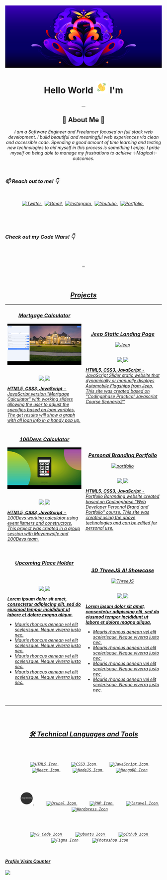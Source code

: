 <!-- MY BANNER SECTION -->

[![Discord HQ blog post](images/1_OwhFqcgiiuLEUOGfTN3aEg.png)](https://discord.com/blog/an-update-on-racial-equity-at-discord-through-inclusion-diversity-and-purpose-efforts)

<!-- MY INTRO SECTION -->
<h1 align="center"> Hello World <img src="images/wave.gif" width="40px" height="40px"> I'm </h1>
<p align="center">
    <a href="https://github.com/rayanthoney" target="_blank" >
    <img height="35px" src="https://img.shields.io/badge/-R%20A%20Y-bb100c?style=plastic&for-the-badge&labelColor=black&logo=Apache&logoColor=b39700  " alt="">&nbsp;&nbsp;
    <img height="35px" src="https://img.shields.io/badge/-A%20N%20T%20H%20O%20N%20E%20Y-074a2e?style=plastic&for-the-badge&labelColor=black&logo=ApacheKylin&logoColor=b39700  " alt="">
    </a>
</p>

<!-- MY ABOUT ME SECTION -->

<h2 align="center">🎇 About Me 🌟 </h2>
<p align="center" >
<em>I am a Software Engineer and Freelancer focused on full stack web development. I build beautiful and meaningful web experiences via clean and accessible code. Spending a good amount of time learning and testing new technologies to aid myself in this process is something I enjoy. I pride myself on being able to manage my frustrations to achieve ✨Magical✨ outcomes.<em>
</p>
<br>

<!-- MY SOCIAL MEDIA SECTION -->
<h3 align="left">📫 Reach out to me! 👇</h3>
<br>
<p align="center">
    <a href="https://twitter.com/rayanthoney" target="_blank">
        <img height="20"  src="https://img.shields.io/badge/-@RayAnthoney-1a8cd8?style=plastic&labelColor=black&logo=twitter&logoColor=white&logoWidth=17" alt="Twitter">
    </a>&nbsp;
	<a href="mailto:rmaxey911@gmail.com" target="_blank">
        <img height="20"  src="https://img.shields.io/badge/-rmaxey911@gmail-ea4336?style=plastic&labelColor=black&logo=gmail&logoColor=white&logoWidth=17" alt="Gmail">
    </a>&nbsp;
    <a href="https://instagram.com/rayanthoney" target="_blank">
        <img height="20"  src="https://img.shields.io/badge/-RayAnthoney-8d48c1?style=plastic&labelColor=black&logo=instagram&logoColor=white&logoWidth=17" alt="Instagram">
    </a>&nbsp;
    <a href="https://www.youtube.com/channel/UCDW8GTuI220OFKhjWlmoa8Q" target="_blank">
        <img height="20" src="https://img.shields.io/badge/-RayAnthoney-d01c28?style=plastic&labelColor=black&logo=youtube&logoColor=white&logoWidth=17" alt="Youtube">
    </a>&nbsp;
    <a href="https://rayanthoney.com" target="_blank">
        <img height="20" src="https://img.shields.io/badge/-rayanthoney.com-4900f5?style=plastic&labelColor=black&logo=firefox&logoColor=white&logoWidth=17" alt="Portfolio">
    </a>&nbsp;
</p>

<br/>
<br/>
<br/>

<h3 align="left">Check out my Code Wars! 👇</h3>

<br>
<br>

<p align="center">
    <a href="https://github.com/rayanthoney/100Devs-Bootcamp/tree/master/code-wars" target="_blank" >
    <img height="30px" src="https://img.shields.io/badge/-C%20O%20D%20E%20&nbsp;W%20A%20R%20S-b1361e?style=plastic&for-the-badge&labelColor=black&logo=codewars&logoColor=b1361e  " alt="">&nbsp;&nbsp;
</p>

<br/>
<br/>

<!-- MY PERSONAL PROJECTS SECTION -->
<h2 align="center">Projects</h2>

<div align="center">
	<table>
		<tr>
			<td width="50%">
				<h3 align="center">
				Mortgage Calculator
				</h3>
				<div align="center">
					<a href="https://youtu.be/XQqhiYAtR9g">
						<img src="images/cp-mortgage.gif" alt="JavaScript Jeopardy app" height="100%"/>
					</a>
					<br>
					<br>
					<p>
						<a href="https://github.com/rayanthoney/CodingPhase-Labs/tree/master/practical-javascipt/scenario4-mortgage-calculator" target="_blank">
							<img src="https://img.shields.io/badge/Repo-lightgrey?style=for-the-badge&logo=github"/>
						</a>
						<a href="https://youtu.be/XQqhiYAtR9g" target="_blank">
							<img src="https://img.shields.io/badge/-demo-red?style=for-the-badge&color=4900f5"/>
						</a>
					</p>
					<p align=left><strong>HTML5, CSS3, JavaScript</strong> - JavaScript version "Mortgage Calculator" with working sliders allowing the user to adjust the specifics based on loan varibles. The get results will show a graph with all loan info in a handy pop up.</p>
				</div>
			</td>
			<td width="50%">
				<h3 align="center">
				Jeep Static Landing Page
				</h3>
				<div align="center" >
					<a href="https://youtu.be/5jFlzKsPbEo">
						<img src="images/cp-jeep-landing.gif" alt="Jeep" height="100%"/>
					</a>
					<br>
					<br>
					<p>
						<a href="https://github.com/rayanthoney/CodingPhase-Labs/tree/master/practical-javascipt/scenario2-jeep-autosite" target="_blank">
							<img src="https://img.shields.io/badge/Repo-lightgrey?style=for-the-badge&logo=github"/>
						</a>
						<a href="https://youtu.be/5jFlzKsPbEo" target="_blank">
							<img src="https://img.shields.io/badge/-demo-red?style=for-the-badge&color=4900f5"/>
						</a>
					</p>
					 <p align=left><strong>HTML5, CSS3, JavaScript</strong> - JavaScript Slider static website that dynamically or manually displays Automobile Flagships from Jeep. This site was created based on "Codingphase Practical Javascript Course Scenario2" </p>
				</div>
			</td>
		</tr>
		<!-- Third Row  -->
		<tr>
			<td width="50%">
				<h3 align="center">
				100Devs Calculator
				</h3>
				<div align="center" >
					<a href="#">
						<img src="images/100Devs-calc.gif" alt="100Devs Calculator" height="100%"/>
					</a>
					<br>
					<br>
					<p>
						<a href="https://github.com/rayanthoney/100Devs-Bootcamp/tree/master/homework-layouts/100Devs-Calculator" target="_blank">
							<img src="https://img.shields.io/badge/Repo-lightgrey?style=for-the-badge&logo=github"/>
						</a>
						<a href="DEMO LINK HERE" target="_blank">
							<img src="https://img.shields.io/badge/-demo-red?style=for-the-badge&color=4900f5"/>
						</a>
					</p>
					<p align=left><strong>HTML5, CSS3, JavaScript</strong> - 100Devs working calculator using event listners and constructors. This project was created in a group session with Mayanwolfe and 100Devs team.
					<br>
					<br>
					</p>
				</div>
			</td>
			<td width="50%">
				<h3 align="center">
				Personal Branding Portfolio
				</h3>
				<div align="center" >
					<a href="https://youtu.be/fG-hlfwyhhE">
						<img src="images/cp-branding.gif" alt="portfolio" height="100%"/>
					</a>
					<br>
					<br>
					<p>
						<a href="https://github.com/rayanthoney/CodingPhase-Labs/tree/master/branding-portfolio" target="_blank">
							<img src="https://img.shields.io/badge/Repo-lightgrey?style=for-the-badge&logo=github"/>
						</a>
						<a href="https://youtu.be/fG-hlfwyhhE" target="_blank">
							<img src="https://img.shields.io/badge/-demo-red?style=for-the-badge&color=4900f5"/>
						</a>
					</p>
					<p align=left><strong>HTML5, CSS3, JavaScript</strong> - Portfolio Baranding website created based on Codingphase "Web Developer Personal Brand and Portfolio"
					course. This site was created using the above technologies and can be edited for personal use.</p>
				</div>
			</td>
		</tr>
		<tr>
			<td width="50%">
				<h3 align="center">
				Upcoming Place Holder
				</h3>
				<div align="center" >
					<a href="#">
						<img src="" alt="" height="100%"/>
					</a>
					<br>
					<br>
					<p>
						<a href="https://github.com/rayanthoney/100Devs-Bootcamp/tree/master/homework-layouts/100Devs-Calculator" target="_blank">
							<img src="https://img.shields.io/badge/Repo-lightgrey?style=for-the-badge&logo=github"/>
						</a>
						<a href="DEMO LINK HERE" target="_blank">
							<img src="https://img.shields.io/badge/-demo-red?style=for-the-badge&color=4900f5"/>
						</a>
					</p>
					<p align=left><strong>Lorem ipsum dolor sit amet, consectetur adipiscing elit, sed do eiusmod tempor incididunt ut labore et dolore magna aliqua.</strong></p>
					<ul align=left>
					<li>Mauris rhoncus aenean vel elit scelerisque. Neque viverra justo nec.
					</li>
					<li>Mauris rhoncus aenean vel elit scelerisque. Neque viverra justo nec.
					</li>
					<li>Mauris rhoncus aenean vel elit scelerisque. Neque viverra justo nec.
					</li>
					<li>Mauris rhoncus aenean vel elit scelerisque. Neque viverra justo nec.
					</li>
					</p>
					<br>
					<br>
					</p>
				</div>
			</td>
			<td width="50%">
				<h3 align="center">
				3D ThreeJS AI Showcase
				</h3>
				<div align="center" >
					<a href="https://youtu.be/fG-hlfwyhhE">
						<img src="" alt="ThreeJS" height="100%"/>
					</a>
					<br>
					<br>
					<p>
						<a href="https://github.com/rayanthoney/jm_threejs_3d_ai" target="_blank">
							<img src="https://img.shields.io/badge/Repo-lightgrey?style=for-the-badge&logo=github"/>
						</a>
						<a href="https://youtu.be/fG-hlfwyhhE" target="_blank">
							<img src="https://img.shields.io/badge/-demo-red?style=for-the-badge&color=4900f5"/>
						</a>
					</p>
					<p align=left><strong>Lorem ipsum dolor sit amet, consectetur adipiscing elit, sed do eiusmod tempor incididunt ut labore et dolore magna aliqua.</strong></p>
					<ul align=left>
					<li>Mauris rhoncus aenean vel elit scelerisque. Neque viverra justo nec.
					</li>
					<li>Mauris rhoncus aenean vel elit scelerisque. Neque viverra justo nec.
					</li>
					<li>Mauris rhoncus aenean vel elit scelerisque. Neque viverra justo nec.
					</li>
					<li>Mauris rhoncus aenean vel elit scelerisque. Neque viverra justo nec.
					</li>
					</p>
				</div>
			</td>
		</tr>
	</table>
</div>
<br>
<br>

<!-- MY TECHNOLOGY TOOLS SECTION -->
<h2 align="center">🛠 Technical Languages and Tools </h2>
<br>
<br>

<div>
	<p align="center">
		<code><img width="40px" style="margin-left: 40px" src="https://cdn.jsdelivr.net/gh/devicons/devicon/icons/html5/html5-original.svg" alt="HTML5 Icon"></code>&nbsp;<code><img width="40px" style="margin-left: 40px" src="https://cdn.jsdelivr.net/gh/devicons/devicon/icons/css3/css3-original.svg"alt="CSS3 Icon"></code>&nbsp;<code><img width="40px" style="margin-left: 40px" src="https://cdn.jsdelivr.net/gh/devicons/devicon/icons/javascript/javascript-original.svg"alt="JavaScript Icon"></code>&nbsp;<code><img width="40px" style="margin-left: 40px" src="https://cdn.jsdelivr.net/gh/devicons/devicon/icons/react/react-original.svg"alt="React Icon"></code>&nbsp;<code><img width="40px" style="margin-left: 40px" src="https://cdn.jsdelivr.net/gh/devicons/devicon/icons/nodejs/nodejs-original.svg" alt="NodeJS Icon"></code>&nbsp;<code><img width="40px" style="margin-left: 40px" src="https://cdn.jsdelivr.net/gh/devicons/devicon/icons/mongodb/mongodb-original.svg" alt="MongoDB Icon"></code>
	</p>

<br>
<br>
	<p align="center">
		<code><img width="40px" style="margin-left: 40px" color="teal" src="images/express.png"alt="Express Icon"></code>&nbsp;<code><img width="40px" style="margin-left: 40px" src="https://cdn.jsdelivr.net/gh/devicons/devicon/icons/drupal/drupal-plain.svg"alt="Drupal Icon"></code>&nbsp;<code><img width="40px" style="margin-left: 40px" src="https://cdn.jsdelivr.net/gh/devicons/devicon/icons/php/php-plain.svg"alt="PHP Icon"></code>&nbsp;<code><img width="40px" style="margin-left: 40px" src="https://cdn.jsdelivr.net/gh/devicons/devicon/icons/laravel/laravel-plain.svg"alt="laravel Icon"></code>&nbsp;<code><img width="40px" style="margin-left: 40px" src="https://cdn.jsdelivr.net/gh/devicons/devicon/icons/wordpress/wordpress-plain.svg"alt="Wordpress Icon"></code>
	</p>
<br>
<br>
	<p align="center">
		<code><img width="40px" style="margin-left: 40px" src="https://cdn.jsdelivr.net/gh/devicons/devicon/icons/vscode/vscode-original.svg"alt="VS Code Icon"></code>&nbsp;<code><img width="40px" style="margin-left: 40px" src="https://cdn.jsdelivr.net/gh/devicons/devicon/icons/ubuntu/ubuntu-plain.svg"alt="Ubuntu Icon"></code>&nbsp;<code><img width="40px" style="margin-left: 40px" src="https://api.iconify.design/logos:github-octocat.svg"alt="Github Icon"></code>&nbsp;<code><img width="40px" style="margin-left: 40px" src="https://cdn.jsdelivr.net/gh/devicons/devicon/icons/figma/figma-original.svg"alt="Figma Icon"></code>&nbsp;<code><img width="40px" style="margin-left: 40px" src="https://cdn.jsdelivr.net/gh/devicons/devicon/icons/photoshop/photoshop-line.svg"alt="Photoshop Icon"></code>
	</p>
</div>

<br>

<!-- MY VISITOR COUNTER SECTION -->
<h4 align="left">Profile Visits Counter<h4>

![](https://komarev.com/ghpvc/?username=rayanthoney-username&color=dc143c&style=plastic&label=WELCOME+VISITORS)
